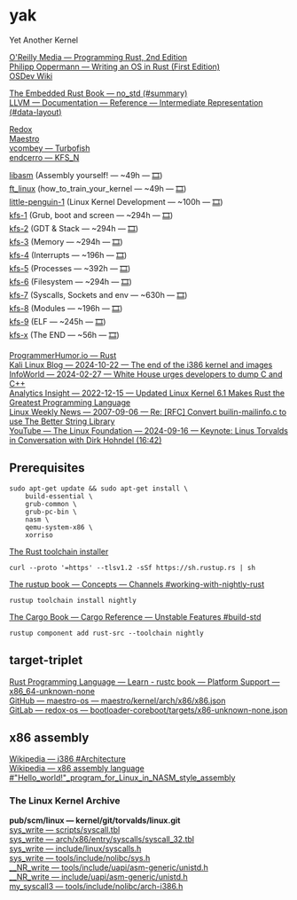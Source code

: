 # yak
Yet Another Kernel  

[O'Reilly Media — Programming Rust, 2nd Edition](https://oreil.ly/programming-rust-2e)  
[Philipp Oppermann — Writing an OS in Rust (First Edition)](https://os.phil-opp.com/edition-1/)  
[OSDev Wiki](https://wiki.osdev.org/Main_Page)  

[The Embedded Rust Book — no\_std (#summary)](https://docs.rust-embedded.org/book/intro/no-std.html#summary)  
[LLVM — Documentation — Reference — Intermediate Representation (#data-layout)](https://llvm.org/docs/LangRef.html#data-layout)  

[Redox](https://gitlab.redox-os.org/redox-os/kernel)  
[Maestro](https://github.com/maestro-os/maestro)  
[vcombey — Turbofish](https://github.com/sclolus/Turbofish)  
[endcerro — KFS_N](https://github.com/endcerro/KFS_N)  

[libasm](https://cdn.intra.42.fr/pdf/pdf/134392/en.subject.pdf) (Assembly yourself! — ~49h — [🎞](https://cdn.intra.42.fr/video/video/213/low_d_2015-02-02_COURS_42_-_Introduction_a_l_asm_1.mp4))  
[ft\_linux](https://cdn.intra.42.fr/pdf/pdf/129297/en.subject.pdf) (how\_to\_train\_your\_kernel — ~49h — [🎞](https://cdn.intra.42.fr/video/video/511/low_d_vidlol1.mp4))  
[little-penguin-1](https://cdn.intra.42.fr/pdf/pdf/62177/en.subject.pdf) (Linux Kernel Development — ~100h — [🎞](https://cdn.intra.42.fr/video/video/514/low_d__projet__little-pinguin-1.mp4))  
[kfs-1](https://cdn.intra.42.fr/pdf/pdf/66157/en.subject.pdf) (Grub, boot and screen — ~294h — [🎞](https://cdn.intra.42.fr/video/video/547/low_d__projet__KFS_1.mp4))  
[kfs-2](https://cdn.intra.42.fr/pdf/pdf/66158/en.subject.pdf) (GDT & Stack — ~294h — [🎞](https://cdn.intra.42.fr/video/video/832/low_d__projet_____KFS_2.mp4))  
[kfs-3](https://cdn.intra.42.fr/pdf/pdf/110689/en.subject.pdf) (Memory — ~294h — [🎞](https://cdn.intra.42.fr/video/video/833/low_d__projet___KFS_3.mp4))  
[kfs-4](https://cdn.intra.42.fr/pdf/pdf/66160/en.subject.pdf) (Interrupts — ~196h — [🎞](https://cdn.intra.42.fr/video/video/902/low_d__projet__KFS_4.mp4))  
[kfs-5](https://cdn.intra.42.fr/pdf/pdf/66161/en.subject.pdf) (Processes — ~392h — [🎞](https://cdn.intra.42.fr/video/video/913/low_d__projet__KFS_5.mp4))  
[kfs-6](https://cdn.intra.42.fr/pdf/pdf/66162/en.subject.pdf) (Filesystem — ~294h — [🎞](https://cdn.intra.42.fr/video/video/919/low_d__projet__KFS_6.mp4))  
[kfs-7](https://cdn.intra.42.fr/pdf/pdf/66163/en.subject.pdf) (Syscalls, Sockets and env — ~630h — [🎞](https://cdn.intra.42.fr/video/video/920/low_d__projet__KFS_7.mp4))  
[kfs-8](https://cdn.intra.42.fr/pdf/pdf/66164/en.subject.pdf) (Modules — ~196h — [🎞](https://cdn.intra.42.fr/video/video/922/low_d__projet__KFS_8.mp4))  
[kfs-9](https://cdn.intra.42.fr/pdf/pdf/66165/en.subject.pdf) (ELF — ~245h — [🎞](https://cdn.intra.42.fr/video/video/923/low_d__projet__KFS_9.mp4))  
[kfs-x](https://cdn.intra.42.fr/pdf/pdf/66166/en.subject.pdf) (The END — ~56h — [🎞](https://cdn.intra.42.fr/video/video/924/low_d__projet__KFS_10.mp4))  

[ProgrammerHumor.io — Rust](https://programmerhumor.io/backend-memes/rust-3/)  
[Kali Linux Blog — 2024-10-22 — The end of the i386 kernel and images](https://www.kali.org/blog/end-of-i386-kernel-and-images/)  
[InfoWorld — 2024-02-27 — White House urges developers to dump C and C++](https://www.infoworld.com/article/3713203/white-house-urges-developers-to-dump-c-and-c.html)  
[Analytics Insight — 2022-12-15 — Updated Linux Kernel 6.1 Makes Rust the Greatest Programming Language](https://www.analyticsinsight.net/latest-news/updated-linux-kernel-6-1-makes-rust-the-greatest-programming-language)  
[Linux Weekly News — 2007-09-06 — Re: [RFC] Convert builin-mailinfo.c to use The Better String Library](https://lwn.net/Articles/249460/)  
[YouTube — The Linux Foundation — 2024-09-16 — Keynote: Linus Torvalds in Conversation with Dirk Hohndel (16:42)](https://youtu.be/OM_8UOPFpqE?t=1002)  

## Prerequisites
```
sudo apt-get update && sudo apt-get install \
	build-essential \
	grub-common \
	grub-pc-bin \
	nasm \
	qemu-system-x86 \
	xorriso
```
[The Rust toolchain installer](https://rustup.rs)  
```
curl --proto '=https' --tlsv1.2 -sSf https://sh.rustup.rs | sh
```
[The rustup book — Concepts — Channels #working-with-nightly-rust](https://rust-lang.github.io/rustup/concepts/channels.html#working-with-nightly-rust)  
```
rustup toolchain install nightly
```
[The Cargo Book — Cargo Reference — Unstable Features #build-std](https://doc.rust-lang.org/cargo/reference/unstable.html#build-std)  
```
rustup component add rust-src --toolchain nightly
```

## target-triplet
[Rust Programming Language — Learn - rustc book — Platform Support — x86_64-unknown-none](https://doc.rust-lang.org/rustc/platform-support/x86_64-unknown-none.html)  
[GitHub — maestro-os — maestro/kernel/arch/x86/x86.json](https://github.com/maestro-os/maestro/blob/master/kernel/arch/x86/x86.json)  
[GitLab — redox-os — bootloader-coreboot/targets/x86-unknown-none.json](https://gitlab.redox-os.org/redox-os/bootloader-coreboot/-/blob/master/targets/x86-unknown-none.json)  

## x86 assembly
[Wikipedia — i386 #Architecture](https://en.wikipedia.org/wiki/I386#Architecture)  
[Wikipedia — x86 assembly language #"Hello_world!"_program_for_Linux_in_NASM_style_assembly](https://en.wikipedia.org/wiki/X86_assembly_language#"Hello_world!"_program_for_Linux_in_NASM_style_assembly)  

### The Linux Kernel Archive
**pub/scm/linux — kernel/git/torvalds/linux.git**  
[sys_write — scripts/syscall.tbl](https://web.git.kernel.org/pub/scm/linux/kernel/git/torvalds/linux.git/tree/scripts/syscall.tbl#n83)  
[sys_write — arch/x86/entry/syscalls/syscall_32.tbl](https://web.git.kernel.org/pub/scm/linux/kernel/git/torvalds/linux.git/tree/arch/x86/entry/syscalls/syscall_32.tbl)  
[sys_write — include/linux/syscalls.h](https://web.git.kernel.org/pub/scm/linux/kernel/git/torvalds/linux.git/tree/include/linux/syscalls.h#n476)  
[sys_write — tools/include/nolibc/sys.h](https://web.git.kernel.org/pub/scm/linux/kernel/git/torvalds/linux.git/tree/tools/include/nolibc/sys.h#n1246)  
[__NR_write — tools/include/uapi/asm-generic/unistd.h](https://web.git.kernel.org/pub/scm/linux/kernel/git/torvalds/linux.git/tree/tools/include/uapi/asm-generic/unistd.h#n174)  
[__NR_write — include/uapi/asm-generic/unistd.h](https://web.git.kernel.org/pub/scm/linux/kernel/git/torvalds/linux.git/tree/include/uapi/asm-generic/unistd.h#n174)  
[my_syscall3 — tools/include/nolibc/arch-i386.h](https://web.git.kernel.org/pub/scm/linux/kernel/git/torvalds/linux.git/tree/tools/include/nolibc/arch-i386.h#n78)  

